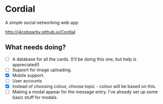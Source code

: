 # Cordial
A simple social networking web app

http://j4cobgarby.github.io/Cordial

## What needs doing?
  - [ ] A database for all the cards. (I'll be doing this one, but help is appreciated!)
  - [ ] Support for image uploading.
  - [x] Mobile support.
  - [ ] User accounts
  - [x] Instead of choosing colour, choose topic - colour will be based on this.
  - [ ] Making a modal appear for the message entry. I've already set up some basic
    stuff for modals.
